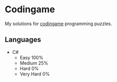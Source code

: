 # Codingame

My solutions for [codingame](http://www.codingame.com) programming puzzles.

## Languages

* C#
    - Easy 100%
    - Medium 25%
    - Hard 0%
    - Very Hard 0%
